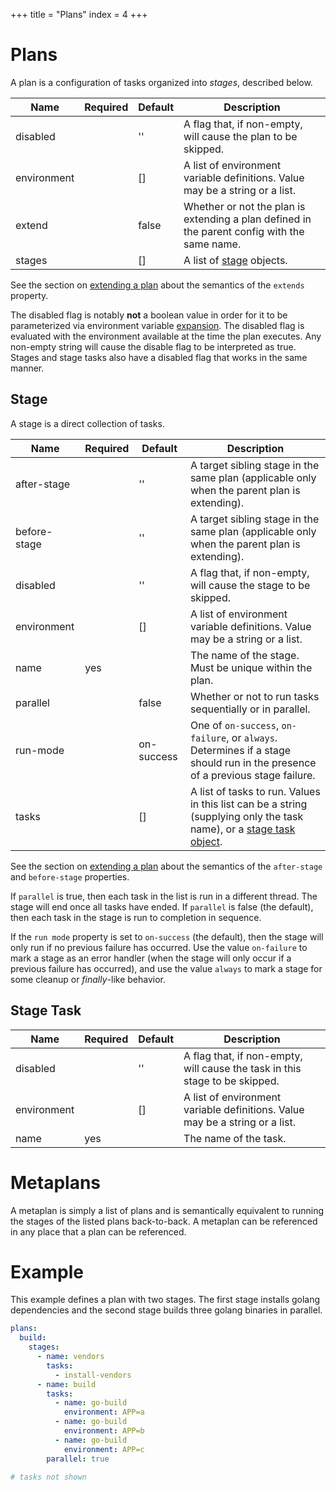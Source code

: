 +++
title = "Plans"
index = 4
+++

# Plans

A plan is a configuration of tasks organized into *stages*, described below.

| Name        | Required | Default | Description |
| ----------- | -------- | ------- | ----------- |
| disabled    |          | ''      | A flag that, if non-empty, will cause the plan to be skipped. |
| environment |          | []      | A list of environment variable definitions. Value may be a string or a list. |
| extend      |          | false   | Whether or not the plan is extending a plan defined in the parent config with the same name. |
| stages      |          | []      | A list of [stage](/docs/plans#stage) objects. |

See the section on [extending a plan](/docs/extend#extending-a-plan) about the semantics of the `extends` property.

The disabled flag is notably **not** a boolean value in order for it to be parameterized via environment variable [expansion](/docs/environment#environment-expansion). The disabled flag is evaluated with the environment available at the time the plan executes. Any non-empty string will cause the disable flag to be interpreted as true. Stages and stage tasks also have a disabled flag that works in the same manner.

## Stage

A stage is a direct collection of tasks.

| Name         | Required | Default    | Description |
| ------------ | -------- | ---------- | ----------- |
| after-stage  |          | ''         | A target sibling stage in the same plan (applicable only when the parent plan is extending). |
| before-stage |          | ''         | A target sibling stage in the same plan (applicable only when the parent plan is extending). |
| disabled     |          | ''         | A flag that, if non-empty, will cause the stage to be skipped. |
| environment  |          | []         | A list of environment variable definitions. Value may be a string or a list. |
| name         | yes      |            | The name of the stage. Must be unique within the plan. |
| parallel     |          | false      | Whether or not to run tasks sequentially or in parallel. |
| run-mode     |          | on-success | One of `on-success`, `on-failure`, or `always`. Determines if a stage should run in the presence of a previous stage failure. |
| tasks        |          | []         | A list of tasks to run. Values in this list can be a string (supplying only the task name), or a [stage task object](/docs/plans#stage-task). |

See the section on [extending a plan](/docs/extend#extending-a-plan) about the semantics of the `after-stage` and `before-stage` properties.

If `parallel` is true, then each task in the list is run in a different thread. The stage will end once all tasks have ended. If `parallel` is false (the default), then each task in the stage is run to completion in sequence.

If the `run mode` property is set to `on-success` (the default), then the stage will only run if no previous failure has occurred. Use the value `on-failure` to mark a stage as an error handler (when the stage will only occur if a previous failure has occurred), and use the value `always` to mark a stage for some cleanup or *finally*-like behavior.

## Stage Task

| Name         | Required | Default    | Description |
| ------------ | -------- | ---------- | ----------- |
| disabled     |          | ''         | A flag that, if non-empty, will cause the task in this stage to be skipped. |
| environment  |          | []         | A list of environment variable definitions. Value may be a string or a list. |
| name         | yes      |            | The name of the task. |

# Metaplans

A metaplan is simply a list of plans and is semantically equivalent to running the stages of the listed plans back-to-back. A metaplan can be referenced in any place that a plan can be referenced.

# Example

This example defines a plan with two stages. The first stage installs golang dependencies and the second stage builds three golang binaries in parallel.

```yaml
plans:
  build:
    stages:
      - name: vendors
        tasks:
          - install-vendors
      - name: build
        tasks:
          - name: go-build
            environment: APP=a
          - name: go-build
            environment: APP=b
          - name: go-build
            environment: APP=c
        parallel: true

# tasks not shown
```
